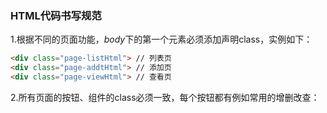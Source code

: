 ### HTML代码书写规范

1.根据不同的页面功能，<em>body</em>下的第一个元素必须添加声明class，实例如下：
```html
<div class="page-listHtml"> // 列表页
<div class="page-addtHtml"> // 添加页
<div class="page-viewHtml"> // 查看页
```

2.所有页面的按钮、组件的class必须一致，每个按钮都有例如常用的增删改查：
```html

```


